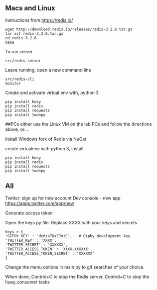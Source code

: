 ## Macs and Linux

Instructions from https://redis.io/

```
wget http://download.redis.io/releases/redis-3.2.8.tar.gz
tar xzf redis-3.2.8.tar.gz
cd redis-3.2.8
make
```

To run server
```
src/redis-server
```

Leave running, open a new command line

```
src/redis-cli
monitor
```


Create and activate virtual env with, python 3

```
pip install huey
pip install redis
pip install requests
pip install tweepy
```


##PCs either use the Linux VM on the lab PCs and follow the directions above, or...

Install Windows fork of Redis via NuGet

create virtualenv with python 3, install

```
pip install huey
pip install redis
pip install requests
pip install tweepy
```

## All

Twitter: sign up for new account
Dev console - new app
https://apps.twitter.com/app/new

Generate access token

Open the keys.py file. Replace XXXX with your keys and secrets

```
keys = {
'GIFHY_KEY' : 'dc6zaTOxFJmzC',   # Giphy development key
'TWITTER_KEY' : 'XXXX',
'TWITTER_SECRET' : 'XXXXXX',
'TWITTER_ACCESS_TOKEN' : 'XXXX-XXXXXX',
'TWITTER_ACCESS_TOKEN_SECRET' : 'XXXXXX'
}

```

Change the menu options in main.py to gif searches of your choice. 

When done, Control+C to stop the Redis server, Control+C to stop the huey_consumer tasks
